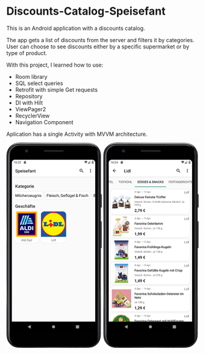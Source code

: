 # Discounts-Catalog-Speisefant
This is an Android application with a discounts catalog.

The app gets a list of discounts from the server and filters it by categories. 
User can choose to see discounts either by a specific supermarket or by type of product.

With this project, I learned how to use:
- Room library
- SQL select queries
- Retrofit with simple Get requests
- Repository
- DI with Hilt
- ViewPager2
- RecyclerView
- Navigation Component

Aplication has a single Activity with MVVM architecture.

<p float="left">
<img src="images/title_screenshot.png" width="250">
<img src="images/shop_screenshot.png" width="250">
</p>
